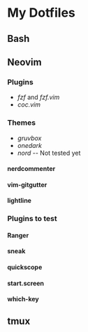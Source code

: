 # My Dotfiles

## Bash

## Neovim

### Plugins
  * _fzf_ and _fzf.vim_
  * _coc.vim_
  
### Themes
  * _gruvbox_
  * _onedark_
  * _nord_  -- Not tested yet







#### nerdcommenter
#### vim-gitgutter
#### lightline
### Plugins to test
#### Ranger
#### sneak
#### quickscope
#### start.screen
#### which-key

## tmux

